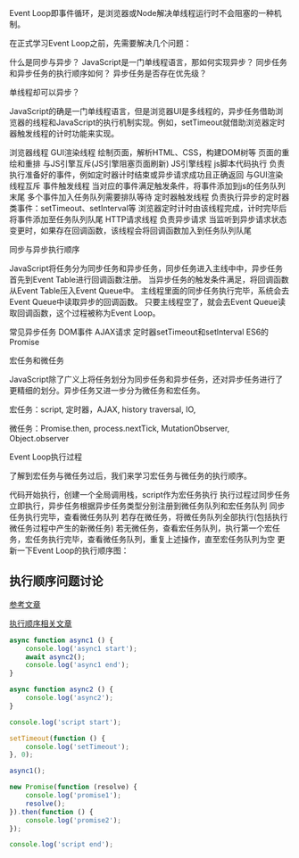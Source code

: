 Event Loop即事件循环，是浏览器或Node解决单线程运行时不会阻塞的一种机制。

在正式学习Event Loop之前，先需要解决几个问题：

什么是同步与异步？
JavaScript是一门单线程语言，那如何实现异步？
同步任务和异步任务的执行顺序如何？
异步任务是否存在优先级？


单线程却可以异步？

JavaScript的确是一门单线程语言，但是浏览器UI是多线程的，异步任务借助浏览器的线程和JavaScript的执行机制实现。例如，setTimeout就借助浏览器定时器触发线程的计时功能来实现。

浏览器线程
GUI渲染线程
绘制页面，解析HTML、CSS，构建DOM树等
页面的重绘和重排
与JS引擎互斥(JS引擎阻塞页面刷新)
JS引擎线程
js脚本代码执行
负责执行准备好的事件，例如定时器计时结束或异步请求成功且正确返回
与GUI渲染线程互斥
事件触发线程
当对应的事件满足触发条件，将事件添加到js的任务队列末尾
多个事件加入任务队列需要排队等待
定时器触发线程
负责执行异步的定时器类事件：setTimeout、setInterval等
浏览器定时计时由该线程完成，计时完毕后将事件添加至任务队列队尾
HTTP请求线程
负责异步请求
当监听到异步请求状态变更时，如果存在回调函数，该线程会将回调函数加入到任务队列队尾


同步与异步执行顺序

JavaScript将任务分为同步任务和异步任务，同步任务进入主线中中，异步任务首先到Event Table进行回调函数注册。
当异步任务的触发条件满足，将回调函数从Event Table压入Event Queue中。
主线程里面的同步任务执行完毕，系统会去Event Queue中读取异步的回调函数。
只要主线程空了，就会去Event Queue读取回调函数，这个过程被称为Event Loop。


常见异步任务
DOM事件
AJAX请求
定时器setTimeout和setlnterval
ES6的Promise

宏任务和微任务

JavaScript除了广义上将任务划分为同步任务和异步任务，还对异步任务进行了更精细的划分。异步任务又进一步分为微任务和宏任务。

宏任务：script, 定时器，AJAX, history traversal, IO,

微任务：Promise.then, process.nextTick, MutationObserver, Object.observer

Event Loop执行过程

了解到宏任务与微任务过后，我们来学习宏任务与微任务的执行顺序。

代码开始执行，创建一个全局调用栈，script作为宏任务执行
执行过程过同步任务立即执行，异步任务根据异步任务类型分别注册到微任务队列和宏任务队列
同步任务执行完毕，查看微任务队列
若存在微任务，将微任务队列全部执行(包括执行微任务过程中产生的新微任务)
若无微任务，查看宏任务队列，执行第一个宏任务，宏任务执行完毕，查看微任务队列，重复上述操作，直至宏任务队列为空
更新一下Event Loop的执行顺序图：


## 执行顺序问题讨论

[参考文章](https://segmentfault.com/a/1190000017480929)

[执行顺序相关文章](https://segmentfault.com/a/1190000017224799)

```js
async function async1 () {
    console.log('async1 start');
    await async2();
    console.log('async1 end');
}

async function async2 () {
    console.log('async2');
}

console.log('script start');

setTimeout(function () {
    console.log('setTimeout');
}, 0);

async1();

new Promise(function (resolve) {
    console.log('promise1');
    resolve();
}).then(function () {
    console.log('promise2');
});

console.log('script end');
```
